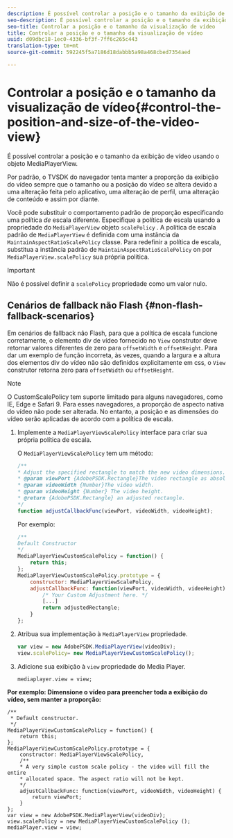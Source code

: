 ```yaml
---
description: É possível controlar a posição e o tamanho da exibição de vídeo usando o objeto MediaPlayerView.
seo-description: É possível controlar a posição e o tamanho da exibição de vídeo usando o objeto MediaPlayerView.
seo-title: Controlar a posição e o tamanho da visualização de vídeo
title: Controlar a posição e o tamanho da visualização de vídeo
uuid: d09dbc18-1ec0-4336-bf3f-7ff6c265c443
translation-type: tm+mt
source-git-commit: 592245f5a7186d18dabbb5a98a468cbed7354aed

---
```



# Controlar a posição e o tamanho da visualização de vídeo{#control-the-position-and-size-of-the-video-view}

É possível controlar a posição e o tamanho da exibição de vídeo usando o objeto MediaPlayerView.

Por padrão, o TVSDK do navegador tenta manter a proporção da exibição do vídeo sempre que o tamanho ou a posição do vídeo se altera devido a uma alteração feita pelo aplicativo, uma alteração de perfil, uma alteração de conteúdo e assim por diante.

Você pode substituir o comportamento padrão de proporção especificando uma política *de* escala diferente. Especifique a política de escala usando a propriedade do `MediaPlayerView` objeto `scalePolicy` . A política de escala padrão de `MediaPlayerView` é definida com uma instância da `MaintainAspectRatioScalePolicy` classe. Para redefinir a política de escala, substitua a instância padrão de `MaintainAspectRatioScalePolicy` on por `MediaPlayerView.scalePolicy` sua própria política.

>[!IMPORTANT]
>
>Não é possível definir a `scalePolicy` propriedade como um valor nulo.

## Cenários de fallback não Flash {#non-flash-fallback-scenarios}

Em cenários de fallback não Flash, para que a política de escala funcione corretamente, o elemento div de vídeo fornecido no `View` construtor deve retornar valores diferentes de zero para `offsetWidth` e `offsetHeight`. Para dar um exemplo de função incorreta, às vezes, quando a largura e a altura dos elementos div do vídeo não são definidos explicitamente em css, o `View` construtor retorna zero para `offsetWidth` ou `offsetHeight`.

>[!NOTE]
>
>O CustomScalePolicy tem suporte limitado para alguns navegadores, como IE, Edge e Safari 9. Para esses navegadores, a proporção de aspecto nativa do vídeo não pode ser alterada. No entanto, a posição e as dimensões do vídeo serão aplicadas de acordo com a política de escala.

1. Implemente a `MediaPlayerViewScalePolicy` interface para criar sua própria política de escala.

   O `MediaPlayerViewScalePolicy` tem um método:

   ```js
   /** 
   * Adjust the specified rectangle to match the new video dimensions. 
   * @param viewPort {AdobePSDK.Rectangle}The video rectangle as absolute position. 
   * @param videoWidth {Number}The video width. 
   * @param videoHeight {Number} The video height. 
   * @return {AdobePSDK.Rectangle} an adjusted rectangle. 
   */ 
   function adjustCallbackFunc(viewPort, videoWidth, videoHeight);
   ```

   Por exemplo:

   ```js
   /** 
   Default Constructor 
   */ 
   MediaPlayerViewCustomScalePolicy = function() { 
       return this; 
   }; 
   MediaPlayerViewCustomScalePolicy.prototype = { 
       constructor: MediaPlayerViewScalePolicy, 
       adjustCallbackFunc: function(viewPort, videoWidth, videoHeight) { 
           /* Your Custom Adjustment here. */ 
           [...] 
           return adjustedRectangle; 
       } 
   };
   ```

1. Atribua sua implementação à `MediaPlayerView` propriedade.

   ```js
   var view = new AdobePSDK.MediaPlayerView(videoDiv); 
   view.scalePolicy= new MediaPlayerViewCustomScalePolicy();
   ```

1. Adicione sua exibição à `view` propriedade do Media Player.

   ```
   mediaplayer.view = view;
   ```

<!--<a id="example_ABCD79AE29DB4A668F9A8B729FE44AF9"></a>-->

**Por exemplo: Dimensione o vídeo para preencher toda a exibição do vídeo, sem manter a proporção:**

```
/** 
 * Default constructor. 
 */ 
MediaPlayerViewCustomScalePolicy = function() { 
    return this; 
}; 
MediaPlayerViewCustomScalePolicy.prototype = { 
    constructor: MediaPlayerViewScalePolicy, 
    /** 
    * A very simple custom scale policy - the video will fill the entire 
    * allocated space. The aspect ratio will not be kept. 
    */ 
    adjustCallbackFunc: function(viewPort, videoWidth, videoHeight) { 
        return viewPort; 
    } 
}; 
var view = new AdobePSDK.MediaPlayerView(videoDiv); 
view.scalePolicy = new MediaPlayerViewCustomScalePolicy (); 
mediaPlayer.view = view;
```

